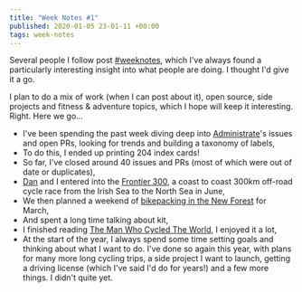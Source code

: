 ```yaml
---
title: "Week Notes #1"
published: 2020-01-05 23-01-11 +00:00
tags: week-notes
---
```


Several people I follow post [#weeknotes][], which I've always found a
particularly interesting insight into what people are doing. I thought I'd
give it a go.

I plan to do a mix of work (when I can post about it), open source,
side projects and fitness & adventure topics, which I hope will keep it
interesting. Right. Here we go…

* I've been spending the past week diving deep into [Administrate][]'s issues
  and open PRs, looking for trends and building a taxonomy of labels,
* To do this, I ended up printing 204 index cards!
* So far, I've closed around 40 issues and PRs (most of which were out of date
  or duplicates),
* [Dan][] and I entered into the [Frontier 300][], a coast to coast 300km
  off-road cycle race from the Irish Sea to the North Sea in June,
* We then planned a weekend of [bikepacking in the New Forest][bikepacking]
  for March,
* And spent a long time talking about kit,
* I finished reading [The Man Who Cycled The World][], I enjoyed it a lot,
* At the start of the year, I always spend some time setting goals and thinking
  about what I want to do. I've done so again this year, with plans for many
  more long cycling trips, a side project I want to launch, getting a driving
  license (which I've said I'd do for years!) and a few more things. I didn't
  quite yet.

[#weeknotes]: https://weeknot.es
[Administrate]: https://github.com/thoughtbot/administrate
[Dan]: https://danielgroves.net
[Frontier 300]: https://frontier300.cc
[bikepacking]: https://bikepacking.com/routes/new-forest-gravel-taster-uk/
[The Man Who Cycled The World]: https://www.amazon.co.uk/Man-Who-Cycled-World/dp/0552158445/ref=as_li_ss_tl?ie=UTF8&linkCode=ll1&tag=nisbl-21&linkId=3b3439af35541f97937ccb2bd347c10f&language=en_GB

